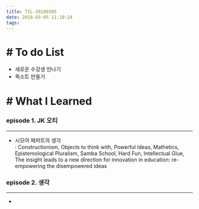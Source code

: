 ```yaml
---
title: TIL-20180305
date: 2018-03-05 11:10:24
tags: 
---
```


# # To do List

- 새로운 수강생 만나기
- 퀵소트 만들기



# # What I Learned

### episode 1. JK 오티

---

- 시모어 페퍼트의 생각<br  />
: Constructionism, Objects to think with, Powerful Ideas, Mathetics, Epistemological Pluralism, Samba School, Hard Fun, Intellectual Glue, The insight Ieads to a new direction for innovation in education: re-empowering the disempowered ideas<br  />


### episode 2. 생각

---

- 

